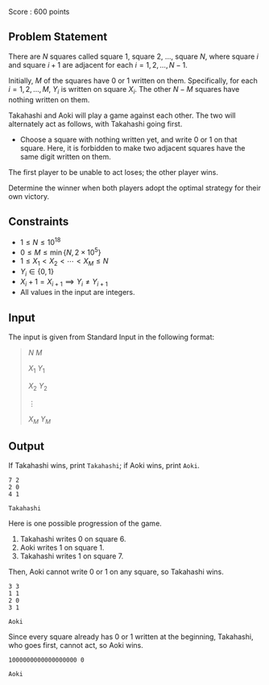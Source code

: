 Score : $600$ points

## Problem Statement

There are $N$ squares called square $1$, square $2$, $\ldots$, square $N$, where square $i$ and square $i+1$ are adjacent for each $i = 1, 2, \ldots, N-1$.

Initially, $M$ of the squares have $0$ or $1$ written on them.
Specifically, for each $i = 1, 2, \ldots, M$, $Y_i$ is written on square $X_i$.
The other $N-M$ squares have nothing written on them.

Takahashi and Aoki will play a game against each other.
The two will alternately act as follows, with Takahashi going first.

- Choose a square with nothing written yet, and write $0$ or $1$ on that square.
Here, it is forbidden to make two adjacent squares have the same digit written on them.

The first player to be unable to act loses; the other player wins.

Determine the winner when both players adopt the optimal strategy for their own victory.

## Constraints

- $1 \leq N \leq 10^{18}$
- $0 \leq M \leq \min\lbrace N, 2 \times 10^5 \rbrace$
- $1 \leq X_1 \lt X_2 \lt \cdots \lt X_M \leq N$
- $Y_i \in \lbrace 0, 1\rbrace$
- $X_i + 1 = X_{i+1} \implies Y_i \neq Y_{i+1}$
- All values in the input are integers.

## Input

The input is given from Standard Input in the following format:

> $N$ $M$
> 
> $X_1$ $Y_1$
> 
> $X_2$ $Y_2$
> 
> $\vdots$
> 
> $X_M$ $Y_M$

## Output

If Takahashi wins, print `Takahashi`; if Aoki wins, print `Aoki`.

```input1
7 2
2 0
4 1
```

```output1
Takahashi
```

Here is one possible progression of the game.

1. Takahashi writes $0$ on square $6$.
2. Aoki writes $1$ on square $1$.
3. Takahashi writes $1$ on square $7$.

Then, Aoki cannot write $0$ or $1$ on any square, so Takahashi wins.

```input2
3 3
1 1
2 0
3 1
```

```output2
Aoki
```

Since every square already has $0$ or $1$ written at the beginning, Takahashi, who goes first, cannot act, so Aoki wins.

```input3
1000000000000000000 0
```

```output3
Aoki
```